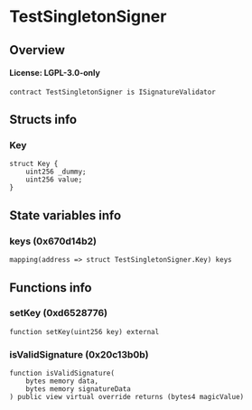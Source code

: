 # TestSingletonSigner

## Overview

#### License: LGPL-3.0-only

```solidity
contract TestSingletonSigner is ISignatureValidator
```


## Structs info

### Key

```solidity
struct Key {
	uint256 _dummy;
	uint256 value;
}
```


## State variables info

### keys (0x670d14b2)

```solidity
mapping(address => struct TestSingletonSigner.Key) keys
```


## Functions info

### setKey (0xd6528776)

```solidity
function setKey(uint256 key) external
```


### isValidSignature (0x20c13b0b)

```solidity
function isValidSignature(
    bytes memory data,
    bytes memory signatureData
) public view virtual override returns (bytes4 magicValue)
```

